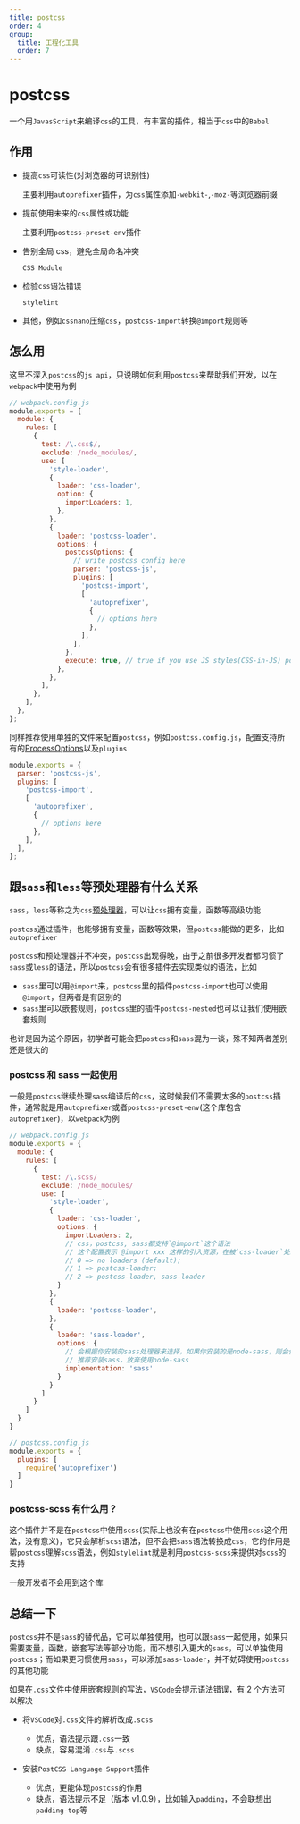 ```yaml
---
title: postcss
order: 4
group:
  title: 工程化工具
  order: 7
---
```


# postcss

一个用`JavasScript`来编译`css`的工具，有丰富的插件，相当于`css`中的`Babel`

## 作用

- 提高`css`可读性(对浏览器的可识别性)

  主要利用`autoprefixer`插件，为`css`属性添加`-webkit-`,`-moz-`等浏览器前缀

- 提前使用未来的`css`属性或功能

  主要利用`postcss-preset-env`插件

- 告别全局 css，避免全局命名冲突

  `CSS Module`

- 检验`css`语法错误

  `stylelint`

- 其他，例如`cssnano`压缩`css`，`postcss-import`转换`@import`规则等

## 怎么用

这里不深入`postcss`的`js api`，只说明如何利用`postcss`来帮助我们开发，以在`webpack`中使用为例

```js
// webpack.config.js
module.exports = {
  module: {
    rules: [
      {
        test: /\.css$/,
        exclude: /node_modules/,
        use: [
          'style-loader',
          {
            loader: 'css-loader',
            option: {
              importLoaders: 1,
            },
          },
          {
            loader: 'postcss-loader',
            options: {
              postcssOptions: {
                // write postcss config here
                parser: 'postcss-js',
                plugins: [
                  'postcss-import',
                  [
                    'autoprefixer',
                    {
                      // options here
                    },
                  ],
                ],
              },
              execute: true, // true if you use JS styles(CSS-in-JS) postcss-js
            },
          },
        ],
      },
    ],
  },
};
```

同样推荐使用单独的文件来配置`postcss`，例如`postcss.config.js`，配置支持所有的[ProcessOptions](https://postcss.org/api/#processoptions)以及`plugins`

```js
module.exports = {
  parser: 'postcss-js',
  plugins: [
    'postcss-import',
    [
      'autoprefixer',
      {
        // options here
      },
    ],
  ],
};
```

## 跟`sass`和`less`等预处理器有什么关系

`sass`，`less`等称之为`css`[预处理器](/css/pre-processors)，可以让`css`拥有变量，函数等高级功能

`postcss`通过插件，也能够拥有变量，函数等效果，但`postcss`能做的更多，比如`autoprefixer`

`postcss`和预处理器并不冲突，`postcss`出现得晚，由于之前很多开发者都习惯了`sass`或`less`的语法，所以`postcss`会有很多插件去实现类似的语法，比如

- `sass`里可以用`@import`来，`postcss`里的插件`postcss-import`也可以使用`@import`，但两者是有区别的
- `sass`里可以嵌套规则，`postcss`里的插件`postcss-nested`也可以让我们使用嵌套规则

也许是因为这个原因，初学者可能会把`postcss`和`sass`混为一谈，殊不知两者差别还是很大的

### postcss 和 sass 一起使用

一般是`postcss`继续处理`sass`编译后的`css`，这时候我们不需要太多的`postcss`插件，通常就是用`autoprefixer`或者`postcss-preset-env`(这个库包含`autoprefixer`)，以`webpack`为例

```js
// webpack.config.js
module.exports = {
  module: {
    rules: [
      {
        test: /\.scss/
        exclude: /node_modules/
        use: [
          'style-loader',
          {
            loader: 'css-loader',
            options: {
              importLoaders: 2,
              // css，postcss, sass都支持`@import`这个语法
              // 这个配置表示 @import xxx 这样的引入资源，在被`css-loader`处理之前，会被几个loader处理
              // 0 => no loaders (default);
              // 1 => postcss-loader;
              // 2 => postcss-loader, sass-loader
            }
          },
          {
            loader: 'postcss-loader',
          },
          {
            loader: 'sass-loader',
            options: {
              // 会根据你安装的sass处理器来选择，如果你安装的是node-sass，则会使用node-sass
              // 推荐安装sass，放弃使用node-sass
              implementation: 'sass'
            }
          }
        ]
      }
    ]
  }
}

// postcss.config.js
module.exports = {
  plugins: [
    require('autoprefixer')
  ]
}
```

### postcss-scss 有什么用？

这个插件并不是在`postcss`中使用`scss`(实际上也没有在`postcss`中使用`scss`这个用法，没有意义)，它只会解析`scss`语法，但不会把`sass`语法转换成`css`，它的作用是帮`postcss`理解`scss`语法，例如`stylelint`就是利用`postcss-scss`来提供对`scss`的支持

一般开发者不会用到这个库

## 总结一下

`postcss`并不是`sass`的替代品，它可以单独使用，也可以跟`sass`一起使用，如果只需要变量，函数，嵌套写法等部分功能，而不想引入更大的`sass`，可以单独使用`postcss`；而如果更习惯使用`sass`，可以添加`sass-loader`，并不妨碍使用`postcss`的其他功能

如果在`.css`文件中使用嵌套规则的写法，`VSCode`会提示语法错误，有 2 个方法可以解决

- 将`VSCode`对`.css`文件的解析改成`.scss`

  - 优点，语法提示跟`.css`一致
  - 缺点，容易混淆`.css`与`.scss`

- 安装`PostCSS Language Support`插件

  - 优点，更能体现`postcss`的作用
  - 缺点，语法提示不足（版本 v1.0.9），比如输入`padding`，不会联想出`padding-top`等
